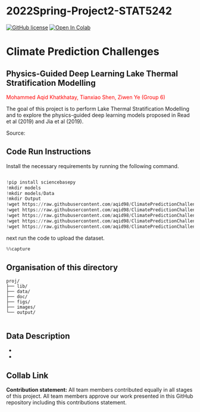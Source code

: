# 2022Spring-Project2-STAT5242
[![GitHub license](https://img.shields.io/github/license/Naereen/StrapDown.js.svg)](https://github.com/Naereen/StrapDown.js/blob/master/LICENSE)
[![Open In Colab](https://colab.research.google.com/assets/colab-badge.svg)](https://colab.research.google.com/drive/1g6XZovBwKhdrb3UX2Ec9m4v3jBrAit9o?usp=sharing)

# Climate Prediction Challenges
        
## **Physics-Guided Deep Learning Lake Thermal Stratification Modelling**

<span style="color:red">Mohammed Aqid Khatkhatay, Tianxiao Shen, Ziwen Ye  (Group 6)
     
The goal of this project is to perform Lake Thermal Stratification Modelling and to explore the physics-guided deep learning models proposed in Read et al (2019) and Jia et al (2019).
     
 

Source: 
## Code Run Instructions
Install the necessary requirements by running the following command.

~~~python

!pip install sciencebasepy
!mkdir models
!mkdir models/Data
!mkdir Output
!wget https://raw.githubusercontent.com/aqid98/ClimatePredictionChallengesProject2/main/codes/dataset.py
!wget https://raw.githubusercontent.com/aqid98/ClimatePredictionChallengesProject2/main/codes/loss.py
!wget https://raw.githubusercontent.com/aqid98/ClimatePredictionChallengesProject2/main/codes/trainer.py
!wget https://raw.githubusercontent.com/aqid98/ClimatePredictionChallengesProject2/main/codes/utils.py
!wget https://raw.githubusercontent.com/aqid98/ClimatePredictionChallengesProject2/main/architectures/LSTM.py -P "/content/models"
~~~

next run the code to upload the dataset.  
~~~python
%%capture

~~~

    
## Organisation of this directory 

```
proj/
├── lib/
├── data/
├── doc/
├── figs/
├── images/        
└── output/
        
```
    
## Data Description
        
+ 
+ 
        
## Collab Link


    
    
    
    
**Contribution statement:** All team members contributed equally in all stages of this project. All team members approve our work presented in this GitHub repository including this contributions statement.    

